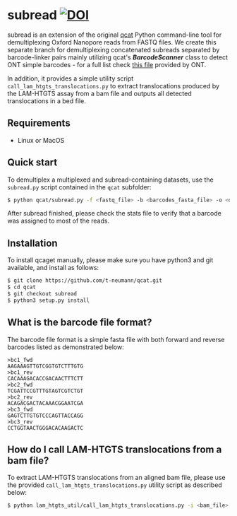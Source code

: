subread [![DOI](https://zenodo.org/badge/190543385.svg)](https://zenodo.org/badge/latestdoi/190543385)
======================================================================================================

subread is an extension of the original [qcat](https://github.com/nanoporetech/qcat) Python command-line tool for demultiplexing Oxford Nanopore reads from FASTQ files. We create this separate branch for demultiplexing concatenated subreads separated by barcode-linker pairs mainly utilizing qcat's ***BarcodeScanner*** class to detect ONT simple barcodes - for a full list check [this file](https://raw.githubusercontent.com/nanoporetech/qcat/master/qcat/resources/kits/simple_standard.yml) provided by ONT.

In addition, it provides a simple utility script ```call_lam_htgts_translocations.py``` to extract translocations produced by the LAM-HTGTS assay from a bam file and outputs all detected translocations in a bed file.

Requirements
------------
* Linux or MacOS

Quick start
-----------
To demultiplex a multiplexed and subread-containing datasets, use the ```subread.py``` script contained in the ```qcat``` subfolder:
```bash
$ python qcat/subread.py -f <fastq_file> -b <barcodes_fasta_file> -o <output stats file>
```
After subread finished, please check the stats file to verify that a barcode was assigned to most of the reads.

Installation 
------------
To install qcaget manually, please make sure you have python3 and git available, and install as follows:
```bash
$ git clone https://github.com/t-neumann/qcat.git
$ cd qcat
$ git checkout subread
$ python3 setup.py install
```

What is the barcode file format?
--------------------------------

The barcode file format is a simple fasta file with both forward and reverse barcodes listed as demonstrated below:

```
>bc1_fwd
AAGAAAGTTGTCGGTGTCTTTGTG
>bc1_rev
CACAAAGACACCGACAACTTTCTT
>bc2_fwd
TCGATTCCGTTTGTAGTCGTCTGT
>bc2_rev
ACAGACGACTACAAACGGAATCGA
>bc3_fwd
GAGTCTTGTGTCCCAGTTACCAGG
>bc3_rev
CCTGGTAACTGGGACACAAGACTC
```


How do I call LAM-HTGTS translocations from a bam file?
-------------------------------------------------------

To extract LAM-HTGTS translocations from an aligned bam file, please use the provided ```call_lam_htgts_translocations.py``` utility script as described below:
```bash
$ python lam_htgts_util/call_lam_htgts_translocations.py -i <bam_file> -r <bait region in chr:start-end format> | sort -k1,1 -k2,2n > <translocations_bed_file>
```
